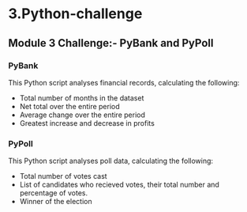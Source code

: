 # 3.Python-challenge

## Module 3 Challenge:- PyBank and PyPoll 

### PyBank
This Python script analyses financial records, calculating the following:
* Total number of months in the dataset
* Net total over the entire period
* Average change over the entire period
* Greatest increase and decrease in profits

### PyPoll
This Python script analyses poll data, calculating the following:
* Total number of votes cast
* List of candidates who recieved votes, their total number and percentage of votes.
* Winner of the election 
